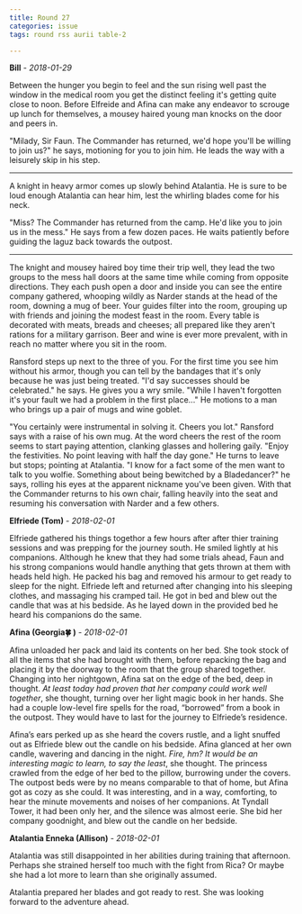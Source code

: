 ```yaml
---
title: Round 27
categories: issue
tags: round rss aurii table-2

---
```


**Bill** - *2018-01-29*

Between the hunger you begin to feel and the sun rising well past the window in the medical room you get the distinct feeling it's getting quite close to noon. Before Elfreide and Afina can make any endeavor to scrouge up lunch for themselves, a mousey haired young man knocks on the door and peers in. 

"Milady, Sir Faun. The Commander has returned, we'd hope you'll be willing to join us?" he says, motioning for you to join him. He leads the way with a leisurely skip in his step.

- - - 

A knight in heavy armor comes up slowly behind Atalantia. He is sure to be loud enough Atalantia can hear him, lest the whirling blades come for his neck. 

"Miss? The Commander has returned from the camp. He'd like you to join us in the mess." He says from a few dozen paces. He waits patiently before guiding the laguz back towards the outpost. 

- - -

The knight and mousey haired boy time their trip well, they lead the two groups to the mess hall doors at the same time while coming from opposite directions. They each push open a door and inside you can see the entire company gathered, whooping wildly as Narder stands at the head of the room, downing a mug of beer. Your guides filter into the room, grouping up with friends and joining the modest feast in the room. Every table is decorated with meats, breads and cheeses; all prepared like they aren't rations for a military garrison. Beer and wine is ever more prevalent, with in reach no matter where you sit in the room.

Ransford steps up next to the three of you. For the first time you see him without his armor, though you can tell by the bandages that it's only because he was just being treated. "I'd say successes should be celebrated." he says. He gives you a wry smile. "While I haven't forgotten it's your fault we had a problem in the first place..." He motions to a man who brings up a pair of mugs and wine goblet. 

"You certainly were instrumental in solving it. Cheers you lot." Ransford says with a raise of his own mug. At the word cheers the rest of the room seems to start paying attention, clanking glasses and hollering gaily. "Enjoy the festivities. No point leaving with half the day gone." He turns to leave but stops; pointing at Atalantia. "I know for a fact some of the men want to talk to you wolfie. Something about being bewitched by a Bladedancer?" he says, rolling his eyes at the apparent nickname you've been given. With that the Commander returns to his own chair, falling heavily into the seat and resuming his conversation with Narder and a few others.

**Elfriede (Tom)** - *2018-02-01*

Elfriede gathered his things togethor a few hours after after thier training sessions and was prepping for the journey south. He smiled lightly at his companions. Although he knew that they had some trials ahead, Faun and his strong companions would handle anything that gets thrown at them with heads held high. He packed his bag and removed his armour to get ready to sleep for the night. 
Elfriede left and returned after changing into his sleeping clothes, and massaging his cramped tail. He got in bed and blew out the candle that was at his bedside.
As he layed down in the provided bed he heard his companions do the same.

**Afina (Georgia🍀 )** - *2018-02-01*

Afina unloaded her pack and laid its contents on her bed. She took stock of all the items that she had brought with them, before repacking the bag and placing it by the doorway to the room that the group shared together. Changing into her nightgown, Afina sat on the edge of the bed, deep in thought. _At least today had proven that her company could work well together_, she thought, turning over her light magic book in her hands. She had a couple low-level fire spells for the road, “borrowed” from a book in the outpost. They would have to last for the journey to Elfriede’s residence. 

Afina’s ears perked up as she heard the covers rustle, and a light snuffed out as Elfriede blew out the candle on his bedside. Afina glanced at her own candle, wavering and dancing in the night. _Fire, hm? It would be an interesting magic to learn, to say the least_, she thought. The princess crawled from the edge of her bed to the pillow, burrowing under the covers. The outpost beds were by no means comparable to that of home, but Afina got as cozy as she could. It was interesting, and in a way, comforting, to hear the minute movements and noises of her companions. At Tyndall Tower, it had been only her, and the silence was almost eerie. She bid her company goodnight, and blew out the candle on her bedside.

**Atalantia Enneka (Allison)** - *2018-02-01*

Atalantia was still disappointed in her abilities during training that afternoon. Perhaps she strained herself too much with the fight from Rica? Or maybe she had a lot more to learn than she originally assumed. 

Atalantia prepared her blades and got ready to rest. She was looking forward to the adventure ahead.



<!-- re.findall('a.*?(?=a|$)', t+'x') -->